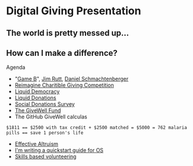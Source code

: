 # Digital Giving Presentation

## The world is pretty messed up...

## How can I make a difference? 

Agenda
- "[Game B](https://medium.com/@memetic007/a-journey-to-gameb-4fb13772bcf3)", [Jim Rutt](https://www.jimruttshow.com/), [Daniel Schmachtenberger](http://civilizationemerging.com/)
- [Reimagine Charitible Giving  Competition](https://www.openideo.com/challenge-briefs/reimagine-charitable-giving-challenge)
- [Liquid Democracy](https://en.wikipedia.org/wiki/Liquid_democracy#:~:text=Liquid%20democracy%20is%20a%20form,or%20proposed%20popular%2Dcontrol%20apparatuses.) 
- [Liquid Donations](https://github.com/liquid-donations/reimagine-giving)
- [Social Donations Survey](https://docs.google.com/forms/d/e/1FAIpQLScLmK5lTRoY27r0a760BLL3QJXa2ke9M0lg9U7OPG3KHKpqTw/viewform)
- [The GiveWell Fund](https://www.givewell.org/)
- The GitHub GiveWell calculas
```
$1811 == $2500 with tax credit + $2500 matched = $5000 = 762 malaria pills == save 1 person's life
```
- [Effective Altruism](https://www.centreforeffectivealtruism.org/)
- [I'm writing a quickstart guide for OS](https://github.com/veganpolice/DHIS2-Quickstart)
- [Skills based volunteering](https://github.com/github/SI-skills-based-volunteering)
